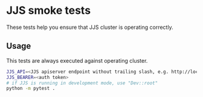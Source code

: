 # JJS smoke tests
These tests help you ensure that JJS cluster is operating correctly.
## Usage
This tests are always executed against operating cluster.
```bash
JJS_API=<JJS apiserver endpoint without trailing slash, e.g. http://localhost:1779>
JJS_BEARER=<auth token>
# if JJS is running in development mode, use "Dev::root"
python -m pytest .
```